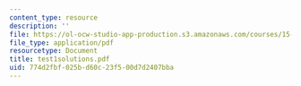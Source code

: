 ```yaml
---
content_type: resource
description: ''
file: https://ol-ocw-studio-app-production.s3.amazonaws.com/courses/15-535-business-analysis-using-financial-statements-spring-2003/774d2fbf025bd60c23f500d7d2407bba_test1solutions.pdf
file_type: application/pdf
resourcetype: Document
title: test1solutions.pdf
uid: 774d2fbf-025b-d60c-23f5-00d7d2407bba
---
```

